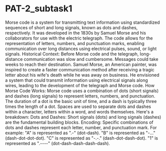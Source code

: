 # PAT-2_subtask1

Morse code is a system for transmitting text information using standardized sequences of short and long signals, known as dots and dashes, respectively. It was developed in the 1830s by Samuel Morse and his collaborators for use with the electric telegraph. The code allows for the representation of letters, numbers, and punctuation marks, enabling communication over long distances using electrical pulses, sound, or light signals. 
Historical Context:
Before Morse code and the telegraph, long-distance communication was slow and cumbersome. Messages could take weeks to reach their destination. Samuel Morse, an American painter, was inspired to create a faster communication method after receiving a tragic letter about his wife's death while he was away on business. He envisioned a system that could transmit information using electrical signals along wires, leading to the development of the telegraph and Morse code. 
How Morse Code Works:
Morse code uses a combination of dots (short signals) and dashes (long signals) to represent letters, numbers, and punctuation. The duration of a dot is the basic unit of time, and a dash is typically three times the length of a dot. Spaces are used to separate dots and dashes within a character, letters within a word, and words themselves. 
Here's a breakdown:
Dots and Dashes:
Short signals (dots) and long signals (dashes) are the fundamental building blocks. 
Encoding:
Specific combinations of dots and dashes represent each letter, number, and punctuation mark. For example: 
"A" is represented as ".-" (dot-dash). 
"B" is represented as "-..." (dash-dot-dot-dot). 
"C" is represented as "-.-." (dash-dot-dash-dot). 
"1" is represented as ".----" (dot-dash-dash-dash-dash). 
